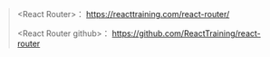> &lt;React Router&gt;： https://reacttraining.com/react-router/
>
> &lt;React Router github&gt;： https://github.com/ReactTraining/react-router




